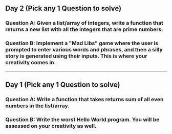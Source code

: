 ## Day 2 (Pick any 1 Question to solve)
### Question A: Given a list/array of integers, write a function that returns a new list with all the integers that are prime numbers.
### Question B: Implement a "Mad Libs" game where the user is prompted to enter various words and phrases, and then a silly story is generated using their inputs. This is where your creativity comes in. 
---
## Day 1 (Pick any 1 Question to solve)
### Question A: Write a function that takes returns sum of all even numbers in the list/array.
### Question B: Write the worst Hello World program. You will be assessed on your creativity as well.
